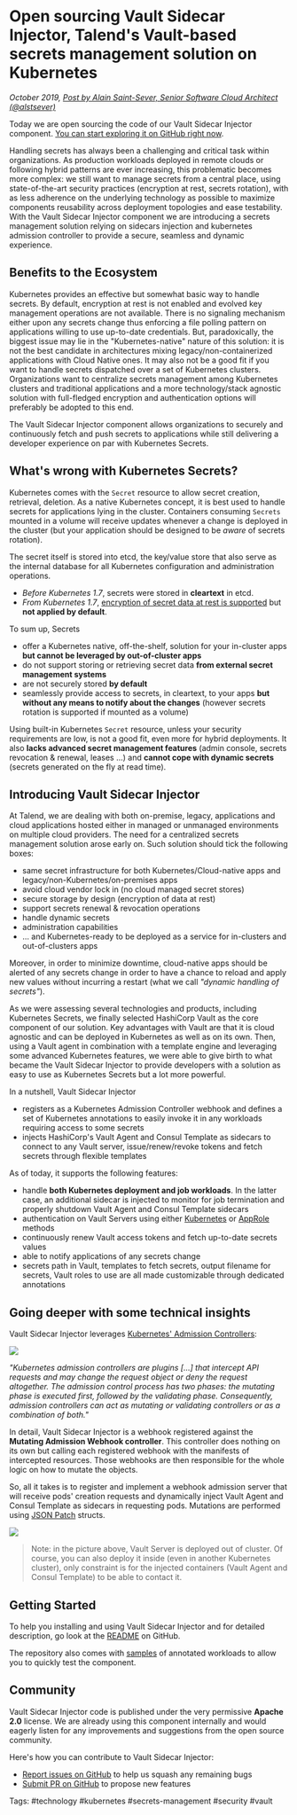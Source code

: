 # Open sourcing Vault Sidecar Injector, Talend's Vault-based secrets management solution on Kubernetes

*October 2019, [Post by Alain Saint-Sever, Senior Software Cloud Architect (@alstsever)](https://twitter.com/alstsever)*

Today we are open sourcing the code of our Vault Sidecar Injector component. [You can start exploring it on GitHub right now](https://github.com/Talend/vault-sidecar-injector).

Handling secrets has always been a challenging and critical task within organizations. As production workloads deployed in remote clouds or following hybrid patterns are ever increasing, this problematic becomes more complex: we still want to manage secrets from a central place, using state-of-the-art security practices (encryption at rest, secrets rotation), with as less adherence on the underlying technology as possible to maximize components reusability across deployment topologies and ease testability.
With the Vault Sidecar Injector component we are introducing a secrets management solution relying on sidecars injection and kubernetes admission controller to provide a secure, seamless and dynamic experience.

## Benefits to the Ecosystem

Kubernetes provides an effective but somewhat basic way to handle secrets. By default, encryption at rest is not enabled and evolved key management operations are not available. There is no signaling mechanism either upon any secrets change thus enforcing a file polling pattern on applications willing to use up-to-date credentials. But, paradoxically, the biggest issue may lie in the "Kubernetes-native" nature of this solution: it is not the best candidate in architectures mixing legacy/non-containerized applications with Cloud Native ones. It may also not be a good fit if you want to handle secrets dispatched over a set of Kubernetes clusters. Organizations want to centralize secrets management among Kubernetes clusters and traditional applications and a more technology/stack agnostic solution with full-fledged encryption and authentication options will preferably be adopted to this end.

The Vault Sidecar Injector component allows organizations to securely and continuously fetch and push secrets to applications while still delivering a developer experience on par with Kubernetes Secrets.

## What's wrong with Kubernetes Secrets?

Kubernetes comes with the `Secret` resource to allow secret creation, retrieval, deletion. As a native Kubernetes concept, it is best used to handle secrets for applications lying in the cluster. Containers consuming `Secrets` mounted in a volume will receive updates whenever a change is deployed in the cluster (but your application should be designed to be *aware* of secrets rotation).

The secret itself is stored into etcd, the key/value store that also serve as the internal database for all Kubernetes configuration and administration operations.

- *Before Kubernetes 1.7*, secrets were stored in **cleartext** in etcd.
- *From Kubernetes 1.7*, [encryption of secret data at rest is supported](<https://github.com/kubernetes/kubernetes/blob/master/CHANGELOG-1.7.md#encryption-at-rest>) but **not applied by default**.

To sum up, Secrets

- offer a Kubernetes native, off-the-shelf, solution for your in-cluster apps **but cannot be leveraged by out-of-cluster apps**
- do not support storing or retrieving secret data **from external secret management systems**
- are not securely stored **by default**
- seamlessly provide access to secrets, in cleartext, to your apps **but without any means to notify about the changes** (however secrets rotation is supported if mounted as a volume)

Using built-in Kubernetes `Secret` resource, unless your security requirements are low, is not a good fit, even more for hybrid deployments. It also **lacks advanced secret management features** (admin console, secrets revocation & renewal, leases ...) and **cannot cope with dynamic secrets** (secrets generated on the fly at read time).

## Introducing Vault Sidecar Injector

At Talend, we are dealing with both on-premise, legacy, applications and cloud applications hosted either in managed or unmanaged environments on multiple cloud providers. The need for a centralized secrets management solution arose early on. Such solution should tick the following boxes:

- same secret infrastructure for both Kubernetes/Cloud-native apps and legacy/non-Kubernetes/on-premises apps
- avoid cloud vendor lock in (no cloud managed secret stores)
- secure storage by design (encryption of data at rest)
- support secrets renewal & revocation operations
- handle dynamic secrets
- administration capabilities
- ... and Kubernetes-ready to be deployed as a service for in-clusters and out-of-clusters apps

Moreover, in order to minimize downtime, cloud-native apps should be alerted of any secrets change in order to have a chance to reload and apply new values without incurring a restart (what we call *"dynamic handling of secrets"*).

As we were assessing several technologies and products, including Kubernetes Secrets, we finally selected HashiCorp Vault as the core component of our solution. Key advantages with Vault are that it is cloud agnostic and can be deployed in Kubernetes as well as on its own. Then, using a Vault agent in combination with a template engine and leveraging some advanced Kubernetes features, we were able to give birth to what became the Vault Sidecar Injector to provide developers with a solution as easy to use as Kubernetes Secrets but a lot more powerful.

In a nutshell, Vault Sidecar Injector

- registers as a Kubernetes Admission Controller webhook and defines a set of Kubernetes annotations to easily invoke it in any workloads requiring access to some secrets
- injects HashiCorp's Vault Agent and Consul Template as sidecars to connect to any Vault server, issue/renew/revoke tokens and fetch secrets through flexible templates

As of today, it supports the following features:

- handle **both Kubernetes deployment and job workloads**. In the latter case, an additional sidecar is injected to monitor for job termination and properly shutdown Vault Agent and Consul Template sidecars
- authentication on Vault Servers using either [Kubernetes](https://www.vaultproject.io/docs/auth/kubernetes.html) or [AppRole](https://www.vaultproject.io/docs/auth/approle.html) methods
- continuously renew Vault access tokens and fetch up-to-date secrets values
- able to notify applications of any secrets change
- secrets path in Vault, templates to fetch secrets, output filename for secrets, Vault roles to use are all made customizable through dedicated annotations

## Going deeper with some technical insights

Vault Sidecar Injector leverages [Kubernetes' Admission Controllers](https://kubernetes.io/blog/2019/03/21/a-guide-to-kubernetes-admission-controllers):

![](admission-controller-phases.png)

*"Kubernetes admission controllers are plugins [...] that intercept API requests and may change the request object or deny the request altogether. The admission control process has two phases: the mutating phase is executed first, followed by the validating phase. Consequently, admission controllers can act as mutating or validating controllers or as a combination of both."*

In detail, Vault Sidecar Injector is a webhook registered against the **Mutating Admission Webhook controller**. This controller does nothing on its own but calling each registered webhook with the manifests of intercepted resources. Those webhooks are then responsible for the whole logic on how to mutate the objects.

So, all it takes is to register and implement a webhook admission server that will receive pods' creation requests and dynamically inject Vault Agent and Consul Template as sidecars in requesting pods. Mutations are performed using [JSON Patch](https://tools.ietf.org/html/rfc6902) structs.

![](vault-sidecar-workflow-steps.png)

> Note: in the picture above, Vault Server is deployed out of cluster. Of course, you can also deploy it inside (even in another Kubernetes cluster), only constraint is for the injected containers (Vault Agent and Consul Template) to be able to contact it.

## Getting Started

To help you installing and using Vault Sidecar Injector and for detailed description, go look at the [README](https://github.com/Talend/vault-sidecar-injector/blob/master/README.md) on GitHub.

The repository also comes with [samples](https://github.com/Talend/vault-sidecar-injector/tree/master/deploy/samples) of annotated workloads to allow you to quickly test the component.

## Community

Vault Sidecar Injector code is published under the very permissive **Apache 2.0** license. We are already using this component internally and would eagerly listen for any improvements and suggestions from the open source community.

Here's how you can contribute to Vault Sidecar Injector:

- [Report issues on GitHub](https://github.com/Talend/vault-sidecar-injector/issues) to help us squash any remaining bugs
- [Submit PR on GitHub](https://github.com/Talend/vault-sidecar-injector/pulls) to propose new features

Tags: #technology #kubernetes #secrets-management #security #vault